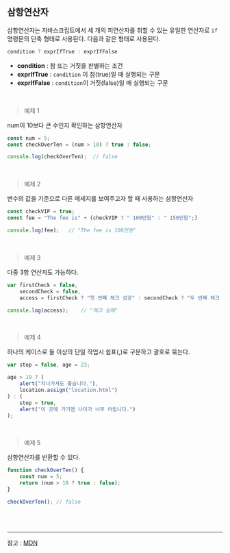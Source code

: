 ## 삼항연산자

삼항연산자는 자바스크립트에서 세 개의 피연산자를 취할 수 있는 유일한 연산자로 `if` 명령문의 단축 형태로 사용된다. 다음과 같은 형태로 사용된다.

``` javascript
condition ? exprIfTrue : exprIfFalse
```

- **condition** : 참 또는 거짓을 판별하는 조건
- **exprIfTrue** : `condition` 이 참(true)일 때 실행되는 구문
- **exprIfFalse** : `condition`이 거짓(false)일 때 실행되는 구문

<br>

> 예제 1 

num이 10보다 큰 수인지 확인하는 삼항연산자

```javascript
const num = 5;
const checkOverTen = (num > 10) ? true : false;

console.log(checkOverTen);	// false
```

<br>

> 예제 2 

변수의 값을 기준으로 다른 메세지를 보여주고자 할 때 사용하는 삼항연산자

```js
const checkVIP = true;
const fee = "The fee is" + (checkVIP ? " 100만원" : " 150만원";)

console.log(fee);	// "The fee is 100만원"
```

<br>

> 예제 3

다중 3항 연산자도 가능하다.

```js
var firstCheck = false,
    secondCheck = false,
    access = firstCheck ? "첫 번째 체크 성공" : secondCheck ? "두 번째 체크 성공" : "체크 실패";

console.log(access);	// "체크 실패"
```

<br>

> 예제 4

하나의 케이스로 둘 이상의 단일 작업시 쉼표(,)로 구분하고 괄호로 묶는다.

```js
var stop = false, age = 23;

age > 19 ? (
    alert("지나가셔도 좋습니다."),
    location.assign("location.html")
) : (
	stop = true,
    alert("이 곳에 가기엔 나이가 너무 어립니다.")
);
```

<br>

> 예제 5

삼항연산자를 반환할 수 있다.

```js
function checkOverTen() {
    const num = 5;
    return (num > 10 ? true : false);
}

checkOverTen();	// false
```

<br>

<br>

___

참고 : [MDN](https://developer.mozilla.org/ko/docs/Web/JavaScript/Reference/Operators/Conditional_Operator) 
